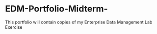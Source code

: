 # EDM-Portfolio-Midterm-
This portfolio will contain copies of my Enterprise Data Management Lab Exercise
